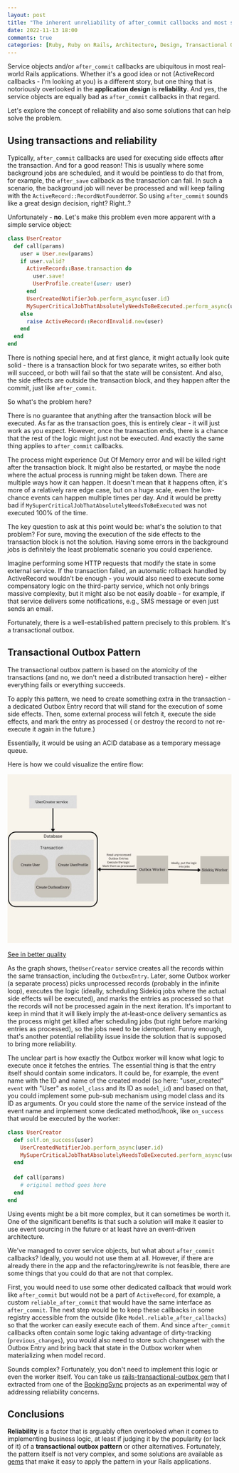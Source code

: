 ```yaml
---
layout: post
title: "The inherent unreliability of after_commit callbacks and most service objects' implementation"
date: 2022-11-13 18:00
comments: true
categories: [Ruby, Ruby on Rails, Architecture, Design, Transactional Outbox]
---
```


Service objects and/or `after_commit` callbacks are ubiquitous in most real-world Rails applications. Whether it's a good idea or not (ActiveRecord callbacks - I'm looking at you) is a different story, but one thing that is notoriously overlooked in the **application design** is **reliability**. And yes, the service objects are equally bad as `after_commit` callbacks in that regard.

Let's explore the concept of reliability and also some solutions that can help solve the problem.

<!--more-->

## Using transactions and reliability

Typically, `after_commit` callbacks are used for executing side effects after the transaction. And for a good reason! This is usually where some background jobs are scheduled, and it would be pointless to do that from, for example, the `after_save` callback as the transaction can fail. In such a scenario, the background job will never be processed and will keep failing with the `ActiveRecord::RecordNotFound`error. So using `after_commit` sounds like a great design decision, right? Right..?

Unfortunately - **no**. Let's make this problem even more apparent with a simple service object:

``` rb
class UserCreator
  def call(params)
    user = User.new(params)
    if user.valid?
      ActiveRecord::Base.transaction do
        user.save!
        UserProfile.create!(user: user)
      end
      UserCreatedNotifierJob.perform_async(user.id)
      MySuperCriticalJobThatAbsolutelyNeedsToBeExecuted.perform_async(user.id)
    else
      raise ActiveRecord::RecordInvalid.new(user)
    end
  end
end
```

There is nothing special here, and at first glance, it might actually look quite solid - there is a transaction block for two separate writes, so either both will succeed, or both will fail so that the state will be consistent. And also, the side effects are outside the transaction block, and they happen after the commit, just like `after_commit`.

So what's the problem here?

There is no guarantee that anything after the transaction block will be executed. As far as the transaction goes, this is entirely clear - it will just work as you expect. However, once the transaction ends, there is a chance that the rest of the logic might just not be executed. And exactly the same thing applies to `after_commit` callbacks.

The process might experience Out Of Memory error and will be killed right after the transaction block. It might also be restarted, or maybe the node where the actual process is running might be taken down. There are multiple ways how it can happen. It doesn't mean that it happens often, it's more of a relatively rare edge case, but on a huge scale, even the low-chance events can happen multiple times per day. And it would be pretty bad if `MySuperCriticalJobThatAbsolutelyNeedsToBeExecuted` was not executed 100% of the time.

The key question to ask at this point would be: what's the solution to that problem? For sure, moving the execution of the side effects to the transaction block is not the solution. Having some errors in the background jobs is definitely the least problematic scenario you could experience.

Imagine performing some HTTP requests that modify the state in some external service. If the transaction failed, an automatic rollback handled by ActiveRecord wouldn't be enough - you would also need to execute some compensatory logic on the third-party service, which not only brings massive complexity, but it might also be not easily doable - for example, if that service delivers some notifications, e.g., SMS message or even just sends an email.

Fortunately, there is a well-established pattern precisely to this problem. It's a transactional outbox.

## Transactional Outbox Pattern

The transactional outbox pattern is based on the atomicity of the transactions (and no, we don't need a distributed transaction here) - either everything fails or everything succeeds.

To apply this pattern, we need to create something extra in the transaction - a dedicated Outbox Entry record that will stand for the execution of some side effects. Then, some external process will fetch it, execute the side effects, and mark the entry as processed ( or destroy the record to not re-execute it again in the future.)

Essentially, it would be using an ACID database as a temporary message queue.

Here is how we could visualize the entire flow:

![Graph](/assets/images/transactional_outbox/transactional_outbox.jpg)

<p class="center">
  <a href="/assets/images/transactional_outbox/transactional_outbox.jpg" target="_blank">See in better quality</a>
</p>

As the graph shows, the`UserCreator` service creates all the records within the same transaction, including the `OutboxEntry`. Later, some Outbox worker (a separate process) picks unprocessed records (probably in the infinite loop), executes the logic (ideally, scheduling Sidekiq jobs where the actual side effects will be executed), and marks the entries as processed so that the records will not be processed again in the next iteration. It's important to keep in mind that it will likely imply the at-least-once delivery semantics as the process might get killed after scheduling jobs (but right before marking entries as processed), so the jobs need to be idempotent. Funny enough, that's another potential reliability issue inside the solution that is supposed to bring more reliability.

The unclear part is how exactly the Outbox worker will know what logic to execute once it fetches the entries. The essential thing is that the entry itself should contain some indicators. It could be, for example, the event name with the  ID and name of the created model (so here: "user_created" `event` with "User" as `model_class` and its ID as `model_id`) and based on that, you could implement some pub-sub mechanism using model class and its ID as arguments. Or you could store the name of the service instead of the event name and implement some dedicated method/hook, like `on_success` that would be executed by the worker:

``` rb
class UserCreator
  def self.on_success(user)
    UserCreatedNotifierJob.perform_async(user.id)
    MySuperCriticalJobThatAbsolutelyNeedsToBeExecuted.perform_async(user.id)
  end

  def call(params)
    # original method goes here
  end
end
```

Using events might be a bit more complex, but it can sometimes be worth it. One of the significant benefits is that such a solution will make it easier to use event sourcing in the future or at least have an event-driven architecture.

We've managed to cover service objects, but what about `after_commit` callbacks? Ideally, you would not use them at all. However, if there are already there in the app and the refactoring/rewrite is not feasible, there are some things that you could do that are not that complex.

First, you would need to use some other dedicated callback that would work like `after_commit` but would not be a part of `ActiveRecord`, for example, a custom `reliable_after_commit` that would have the same interface as `after_commit`. The next step would be to keep these callbacks in some registry accessible from the outside (like `Model.reliable_after_callbacks`) so that the worker can easily execute each of them. And since `after_commit` callbacks often contain some logic taking advantage of dirty-tracking (`previous_changes`), you would also need to store such changeset with the Outbox Entry and bring back that state in the Outbox worker when materializing when model record.

Sounds complex? Fortunately, you don't need to implement this logic or even the worker itself. You can take us [rails-transactional-outbox gem](https://github.com/BookingSync/rails-transactional-outbox) that I extracted from one of the [BookingSync](https://www.bookingsync.com)  projects as an experimental way of addressing reliability concerns.

## Conclusions

**Reliability** is a factor that is arguably often overlooked when it comes to implementing business logic, at least if judging it by the popularity (or lack of it) of a **transactional outbox pattern** or other alternatives. Fortunately, the pattern itself is not very complex, and some solutions are available as [gems](https://github.com/BookingSync/rails-transactional-outbox) that make it easy to apply the pattern in your Rails applications.
